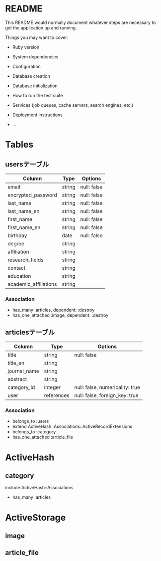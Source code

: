 # README

This README would normally document whatever steps are necessary to get the
application up and running.

Things you may want to cover:

* Ruby version

* System dependencies

* Configuration

* Database creation

* Database initialization

* How to run the test suite

* Services (job queues, cache servers, search engines, etc.)

* Deployment instructions

* ...

# Tables

## usersテーブル
| Column                | Type   | Options     |
| --------------------- | ------ | ----------- |
| email                 | string | null: false |
| encrypted_password    | string | null: false |
| last_name             | string | null: false |
| last_name_en          | string | null: false |
| first_name            | string | null: false |
| first_name_en         | string | null: false |
| birthday              | date   | null: false |
| degree                | string |             |
| affiliation           | string |             |
| research_fields       | string |             |
| contact               | string |             |
| education             | string |             |
| academic_affiliations | string |             |

### Association
- has_many :articles,      dependent: :destroy
- has_one_attached :image, dependent: :destroy

## articlesテーブル
| Column       | Type       | Options                         |
| ------------ | ---------- | ------------------------------- |
| title        | string     | null: false                     |
| title_en     | string     |                                 |
| journal_name | string     |                                 |
| abstract     | string     |                                 |
| category_id  | integer    | null: false, numericality: true |
| user         | references | null: false, foreign_key: true  |
### Association
- belongs_to :users
- extend ActiveHash::Associations::ActiveRecordExtensions
- belongs_to :category
- has_one_attached :article_file

# ActiveHash
## category
include ActiveHash::Associations
- has_many :articles

# ActiveStorage
## image
## article_file